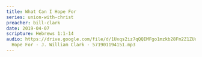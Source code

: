 ```yaml
---
title: What Can I Hope For
series: union-with-christ
preacher: bill-clark
date: 2019-04-07
scripture: Hebrews 1:1-14
audio: https://drive.google.com/file/d/1Uxqs2iz7qQQIMFgo1mzkb28Fm2Z1ZUuu/view
  Hope For - J. William Clark - 571901194151.mp3
---
```

